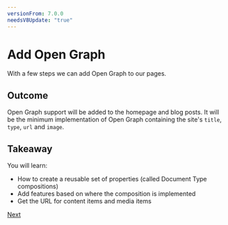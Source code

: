 ```yaml
---
versionFrom: 7.0.0
needsV8Update: "true"
---
```


# Add Open Graph
With a few steps we can add Open Graph to our pages.

## Outcome
Open Graph support will be added to the homepage and blog posts. It will be the minimum implementation of Open Graph containing the site's `title`, `type`, `url` and `image`.

## Takeaway
You will learn:

* How to create a reusable set of properties (called Document Type compositions)
* Add features based on where the composition is implemented
* Get the URL for content items and media items

[Next](step-1.md)
